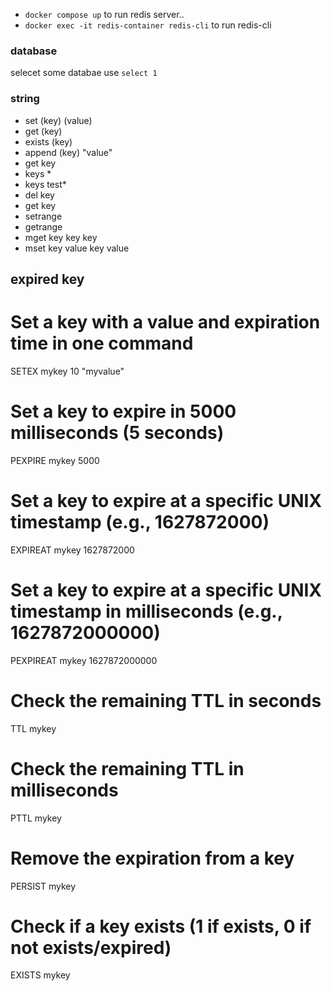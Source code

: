- `docker compose up` to run redis server..
- `docker exec -it redis-container redis-cli` to run redis-cli

### database

selecet some databae use `select 1`

### string

- set (key) (value)
- get (key)
- exists (key)
- append (key) "value"
- get key
- keys *
- keys test*
- del key
- get key
- setrange
- getrange
- mget key key key
- mset key value key value

## expired key
# Set a key with a value and expiration time in one command
SETEX mykey 10 "myvalue"

# Set a key to expire in 5000 milliseconds (5 seconds)
PEXPIRE mykey 5000

# Set a key to expire at a specific UNIX timestamp (e.g., 1627872000)
EXPIREAT mykey 1627872000

# Set a key to expire at a specific UNIX timestamp in milliseconds (e.g., 1627872000000)
PEXPIREAT mykey 1627872000000

# Check the remaining TTL in seconds
TTL mykey

# Check the remaining TTL in milliseconds
PTTL mykey

# Remove the expiration from a key
PERSIST mykey

# Check if a key exists (1 if exists, 0 if not exists/expired)
EXISTS mykey

